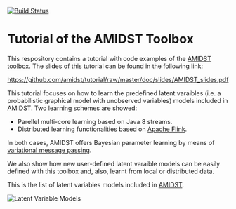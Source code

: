 [![Build Status](https://travis-ci.org/amidst/tutorial.svg?branch=master)](https://travis-ci.org/amidst/tutorial)

# Tutorial of the AMIDST Toolbox

This respository contains a tutorial with code examples of the [AMIDST toolbox](http://amidst.github.io/toolbox). The slides of this tutorial can be found in the following link:

https://github.com/amidst/tutorial/raw/master/doc/slides/AMIDST_slides.pdf


This tutorial focuses on how to learn the predefined latent varaibles (i.e. a probabilistic graphical model with unobserved variables) models included in AMIDST. Two learning schemes are showed:

* Parellel multi-core learning based on Java 8 streams.
* Distributed learning functionalities based on [Apache Flink](https://flink.apache.org/).  

In both cases, AMIDST offers Bayesian parameter learning by means of [variational message passing](www.jmlr.org/papers/volume6/winn05a/winn05a.pdf). 

We also show how new user-defined latent varaible models can be easily defined with this toolbox and, also, learnt from local or distributed data.

This is the list of latent variables models included in [AMIDST](http://amidst.github.io/toolbox).

![Latent Variable Models](http://amidst.github.io/toolbox/docs/web/figs/amidstModels-crop.png)
